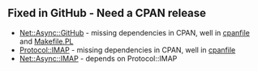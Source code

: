 ## Fixed in GitHub - Need a CPAN release 
- [Net::Async::GitHub](https://metacpan.org/pod/Net::Async::Github) - missing dependencies in CPAN, well in [cpanfile](https://github.com/team-at-cpan/Net-Async-Github/commit/1e0120cab8204da82b51db76793cacd87f44953c) and [Makefile.PL](https://github.com/team-at-cpan/Net-Async-Github/commit/ec3401634bf7b6fcb41f7d9a6ccfa282ec9d1339)
- [Protocol::IMAP](https://metacpan.org/pod/Protocol::IMAP) - missing dependencies in CPAN, well in [cpanfile](https://github.com/team-at-cpan/Protocol-IMAP/commit/905872cfa18a6edcc42b39a3c99da654a7afb8d0)
- [Net::Async::IMAP](https://metacpan.org/pod/Net::Async::IMAP) - depends on Protocol::IMAP 
